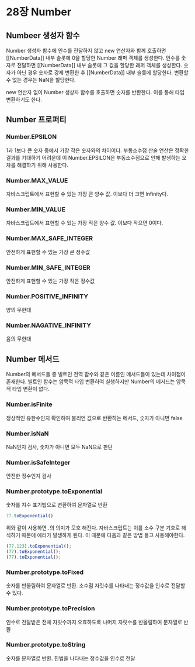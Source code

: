 # 28장 Number

## Numbeer 생성자 함수

Number 생성자 함수에 인수를 전달하지 않고 new 연산자와 함께 호출하면 [[NumberData]] 내부 슬롯에 0을 할당한 Number 래퍼 객체를 생성한다. 인수를 숫자로 전달하면 [[NumberData]] 내부 슬롯에 그 값을 할당한 래퍼 객체를 생성한다. 숫자가 아닌 경우 숫자로 강제 변환한 후 [[NumberData]] 내부 슬롯에 할당한다. 변환할 수 없는 경우는 NaN을 할당한다.

new 연산자 없이 Number 생상자 함수를 호출하면 숫자를 반환한다. 이를 통해 타입 변환하기도 한다.

## Number 프로퍼티

### Number.EPSILON

1과 1보다 큰 숫자 중에서 가장 작은 숫자와의 차이이다. 부동소수점 산술 연산은 정확한 결과를 기대하기 어려운데 이 Number.EPSILON은 부동소수점으로 인해 발생하는 오차를 해결하기 위해 사용한다.

### Number.MAX_VALUE

자바스크립트에서 표현할 수 있는 가장 큰 양수 값. 이보다 더 크면 Infinity다.

### Number.MIN_VALUE

자바스크립트에서 표현할 수 있는 가장 작은 양수 값. 이보다 작으면 0이다.

### Number.MAX_SAFE_INTEGER

안전하게 표현할 수 있는 가장 큰 정수값

### Number.MIN_SAFE_INTEGER

안전하게 표현할 수 있는 가장 작은 정수값

### Number.POSITIVE_INFINITY

양의 무한대

### Number.NAGATIVE_INFINITY

음의 무한대

## Number 메서드

Number의 메서드들 중 빌트인 전역 함수와 같은 이름인 메서드들이 있는데 차이점이 존재한다. 빌트인 함수는 암묵적 타입 변환하여 실행하지만 Number의 메서드는 암묵적 타입 변환이 없다.

### Number.isFinite

정상적인 유한수인지 확인하여 불리언 값으로 반환하는 메서드, 숫자가 아니면 false

### Number.isNaN

NaN인지 검사, 숫자가 아니면 모두 NaN으로 판단

### Number.isSafeInteger

안전한 정수인지 검사

### Number.prototype.toExponential

숫자를 지수 표기법으로 변환하여 문자열로 반환

```js
77.toExponential()
```

위와 같이 사용하면 .의 의미가 모호 해진다. 자바스크립트는 이를 소수 구분 기호로 해석하기 때문에 에러가 발생하게 된다. 이 때문에 다음과 같은 방법 들고 사용해야한다.

```js
(77.123).toExponential();
(77).toExponential();
(77).toExponential();
```

### Number.prototype.toFixed

숫자를 반올림하여 문자열로 반환. 소수점 자릿수를 나타내는 정수값을 인수로 전달할 수 있다.

### Number.prototype.toPrecision

인수로 전달받은 전체 자릿수까지 요효하도록 나머지 자릿수를 반올림하여 문자열로 반환

### Number.prototype.toString

숫자를 문자열로 반환. 진법을 나타내는 정수값을 인수로 전달
